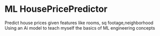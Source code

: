 # ML HousePricePredictor
Predict house prices given features like rooms, sq footage,neighborhood
Using an Ai model to teach myself the basics of ML engineering concepts
